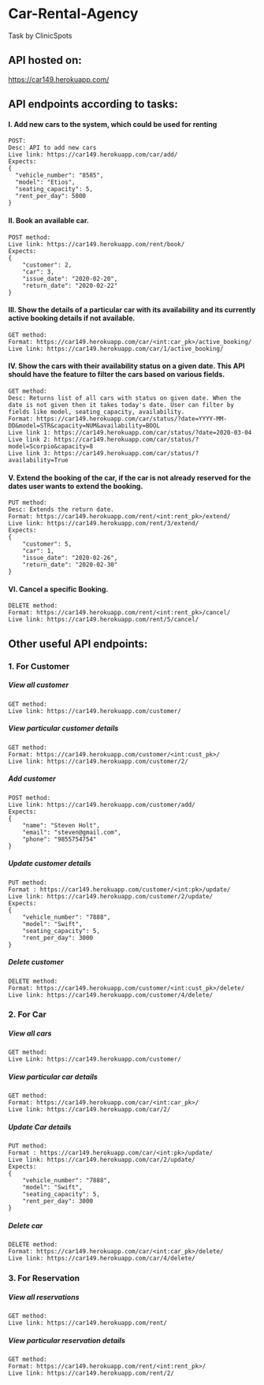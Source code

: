 # Car-Rental-Agency
Task by ClinicSpots

## API hosted on:
https://car149.herokuapp.com/


## API endpoints according to tasks:

#### I. Add new cars to the system, which could be used for renting
    POST:
    Desc: API to add new cars
    Live link: https://car149.herokuapp.com/car/add/
    Expects:
    {
      "vehicle_number": "8585",
      "model": "Etios",
      "seating_capacity": 5,
      "rent_per_day": 5000
    }

#### II. Book an available car.
    POST method:
    Live link: https://car149.herokuapp.com/rent/book/
    Expects:
    {
        "customer": 2,
        "car": 3,
        "issue_date": "2020-02-20",
        "return_date": "2020-02-22"
    }
    
#### III. Show the details of a particular car with its availability and its currently active booking details if not available.
    GET method:
    Format: https://car149.herokuapp.com/car/<int:car_pk>/active_booking/
    Live link: https://car149.herokuapp.com/car/1/active_booking/
      
#### IV. Show the cars with their availability status on a given date. This API should have the feature to filter the cars based on various fields.
    GET method:
    Desc: Returns list of all cars with status on given date. When the date is not given then it takes today's date. User can filter by fields like model, seating_capacity, availability. 
    Format: https://car149.herokuapp.com/car/status/?date=YYYY-MM-DD&model=STR&capacity=NUM&availability=BOOL
    Live link 1: https://car149.herokuapp.com/car/status/?date=2020-03-04
    Live link 2: https://car149.herokuapp.com/car/status/?model=Scorpio&capacity=8
    Live link 3: https://car149.herokuapp.com/car/status/?availability=True
         
#### V. Extend the booking of the car, if the car is not already reserved for the dates user wants to extend the booking.
    PUT method:
    Desc: Extends the return date.
    Format: https://car149.herokuapp.com/rent/<int:rent_pk>/extend/
    Live link: https://car149.herokuapp.com/rent/3/extend/
    Expects:
    {
        "customer": 5,
        "car": 1,
        "issue_date": "2020-02-26",
        "return_date": "2020-02-30"
    }

#### VI. Cancel a specific Booking.
    DELETE method: 
    Format: https://car149.herokuapp.com/rent/<int:rent_pk>/cancel/
    Live link: https://car149.herokuapp.com/rent/5/cancel/


## Other useful API endpoints:

### 1. For Customer
##### View all customer
    GET method:
    Live link: https://car149.herokuapp.com/customer/
##### View particular customer details
    GET method:
    Format: https://car149.herokuapp.com/customer/<int:cust_pk>/
    Live link: https://car149.herokuapp.com/customer/2/
##### Add customer
    POST method:
    Live link: https://car149.herokuapp.com/customer/add/
    Expects:
    {
        "name": "Steven Holt",
        "email": "steven@gmail.com",
        "phone": "9855754754"
    }
##### Update customer details
    PUT method:
    Format : https://car149.herokuapp.com/customer/<int:pk>/update/
    Live link: https://car149.herokuapp.com/customer/2/update/
    Expects:
    {
        "vehicle_number": "7888",
        "model": "Swift",
        "seating_capacity": 5,
        "rent_per_day": 3000
    }
##### Delete customer
    DELETE method:
    Format: https://car149.herokuapp.com/customer/<int:cust_pk>/delete/
    Live link: https://car149.herokuapp.com/customer/4/delete/


### 2. For Car
##### View all cars
    GET method:
    Live Link: https://car149.herokuapp.com/customer/
##### View particular car details
    GET method:
    Format: https://car149.herokuapp.com/car/<int:car_pk>/
    Live link: https://car149.herokuapp.com/car/2/
##### Update Car details
    PUT method:
    Format : https://car149.herokuapp.com/car/<int:pk>/update/
    Live link: https://car149.herokuapp.com/car/2/update/
    Expects:
    {
        "vehicle_number": "7888",
        "model": "Swift",
        "seating_capacity": 5,
        "rent_per_day": 3000
    }
##### Delete car
    DELETE method:
    Format: https://car149.herokuapp.com/car/<int:car_pk>/delete/
    Live link: https://car149.herokuapp.com/car/4/delete/


### 3. For Reservation
##### View all reservations
    GET method:
    Live link: https://car149.herokuapp.com/rent/
##### View particular reservation details
    GET method:
    Format: https://car149.herokuapp.com/rent/<int:rent_pk>/
    Live link: https://car149.herokuapp.com/rent/2/
